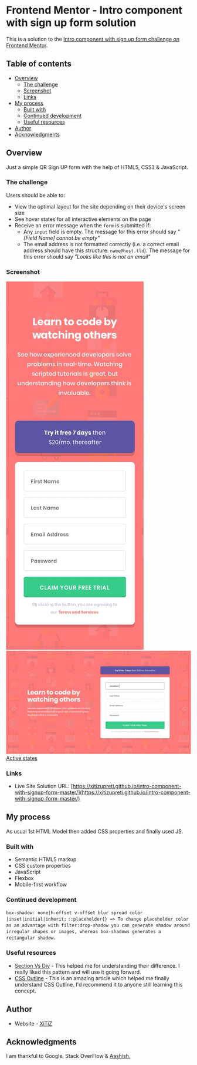 # Frontend Mentor - Intro component with sign up form solution

This is a solution to the [Intro component with sign up form challenge on Frontend Mentor](https://www.frontendmentor.io/challenges/intro-component-with-signup-form-5cf91bd49edda32581d28fd1).

## Table of contents

- [Overview](#overview)
  - [The challenge](#the-challenge)
  - [Screenshot](#screenshot)
  - [Links](#links)
- [My process](#my-process)
  - [Built with](#built-with)
  - [Continued development](#continued-development)
  - [Useful resources](#useful-resources)
- [Author](#author)
- [Acknowledgments](#acknowledgments)

## Overview
Just a simple QR Sign UP form with the help of HTML5, CSS3 & JavaScript.

### The challenge

Users should be able to:

- View the optimal layout for the site depending on their device's screen size
- See hover states for all interactive elements on the page
- Receive an error message when the `form` is submitted if:
  - Any `input` field is empty. The message for this error should say *"[Field Name] cannot be empty"*
  - The email address is not formatted correctly (i.e. a correct email address should have this structure: `name@host.tld`). The message for this error should say *"Looks like this is not an email"*

### Screenshot

![Mobile SS](./design/mobile-design.jpg)
![Desktop SS](./design/desktop-design.jpg)
[Active states](design\active-states.jpg)

### Links

- Live Site Solution URL: [https://xitizupreti.github.io/intro-component-with-signup-form-master/](https://xitizupreti.github.io/intro-component-with-signup-form-master/)

## My process
As usual 1st HTML Model then added CSS properties and finally used JS.

### Built with

- Semantic HTML5 markup
- CSS custom properties
- JavaScript
- Flexbox
- Mobile-first workflow

### Continued development

```box-shadow: none|h-offset v-offset blur spread color |inset|initial|inherit;```
``` ::placeholder{} => To change placeholder color ```
``` as an advantage with filter:drop-shadow you can generate shadow around irregular shapes or images, whereas box-shadows generates a rectangular shadow. ```

### Useful resources

- [Section Vs Div](https://www.geeksforgeeks.org/what-is-the-difference-between-section-and-div-tags-in-html/) - This helped me for understanding their difference. I really liked this pattern and will use it going forward.
- [CSS Outline](https://www.w3schools.com/css/css_outline.asp) - This is an amazing article which helped me finally understand CSS Outline. I'd recommend it to anyone still learning this concept.

## Author

- Website - [XiTiZ](https://www.kshitizupreti.com.np)


## Acknowledgments

I am thankful to Google, Stack OverFlow & [Aashish.](https://github.com/aashish-cd)
